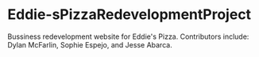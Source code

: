 # Eddie-sPizzaRedevelopmentProject
Bussiness redevelopment website for Eddie's Pizza.
Contributors include: Dylan McFarlin, Sophie Espejo, and Jesse Abarca.
